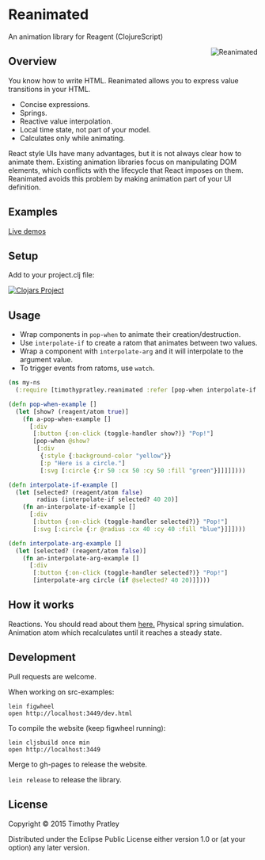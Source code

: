 # Reanimated

An animation library for Reagent (ClojureScript)

<img src="https://timothypratley.github.io/reanimated/img/monster_zombie_hand-512.png"
 alt="Reanimated" title="Reanimated" align="right" />


## Overview

You know how to write HTML.
Reanimated allows you to express value transitions in your HTML.

* Concise expressions.
* Springs.
* Reactive value interpolation.
* Local time state, not part of your model.
* Calculates only while animating.

React style UIs have many advantages, but it is not always clear how to animate them.
Existing animation libraries focus on manipulating DOM elements,
which conflicts with the lifecycle that React imposes on them.
Reanimated avoids this problem by making animation part of your UI definition.


## Examples

[Live demos](http://timothypratley.github.io/reanimated/#!/timothypratley.reanimated.examples)


## Setup

 Add to your project.clj file:

[![Clojars Project](http://clojars.org/timothypratley/reanimated/latest-version.svg)](http://clojars.org/timothypratley/reanimated)


## Usage

* Wrap components in `pop-when` to animate their creation/destruction.
* Use `interpolate-if` to create a ratom that animates between two values.
* Wrap a component with `interpolate-arg` and it will interpolate to the argument value.
* To trigger events from ratoms, use `watch`.

```Clojure
(ns my-ns
  (:require [timothypratley.reanimated :refer [pop-when interpolate-if interpolate-arg toggle-handler]]))

(defn pop-when-example []
  (let [show? (reagent/atom true)]
    (fn a-pop-when-example []
      [:div
       [:button {:on-click (toggle-handler show?)} "Pop!"]
       [pop-when @show?
        [:div
         {:style {:background-color "yellow"}}
         [:p "Here is a circle."]
         [:svg [:circle {:r 50 :cx 50 :cy 50 :fill "green"}]]]]])))

(defn interpolate-if-example []
  (let [selected? (reagent/atom false)
        radius (interpolate-if selected? 40 20)]
    (fn an-interpolate-if-example []
      [:div
       [:button {:on-click (toggle-handler selected?)} "Pop!"]
       [:svg [:circle {:r @radius :cx 40 :cy 40 :fill "blue"}]]])))

(defn interpolate-arg-example []
  (let [selected? (reagent/atom false)]
    (fn an-interpolate-arg-example []
      [:div
       [:button {:on-click (toggle-handler selected?)} "Pop!"]
       [interpolate-arg circle (if @selected? 40 20)]])))
```


## How it works

Reactions. You should read about them [here.](https://github.com/Day8/re-frame)
Physical spring simulation.
Animation atom which recalculates until it reaches a steady state.


## Development

Pull requests are welcome.

When working on src-examples:

    lein figwheel
    open http://localhost:3449/dev.html

To compile the website (keep figwheel running):

    lein cljsbuild once min
    open http://localhost:3449

Merge to gh-pages to release the website.

`lein release` to release the library.


## License

Copyright © 2015 Timothy Pratley

Distributed under the Eclipse Public License either version 1.0 or (at your option) any later version.
